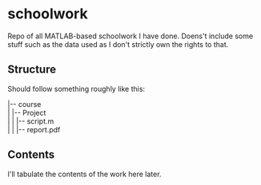 # schoolwork
Repo of all MATLAB-based schoolwork I have done. Doens't include some stuff such as the data used as I don't strictly own the rights to that.

## Structure
Should follow something roughly like this:

|-- course  
|   |-- Project  
|   |   |-- script.m  
|   |   |-- report.pdf

## Contents
I'll tabulate the contents of the work here later.